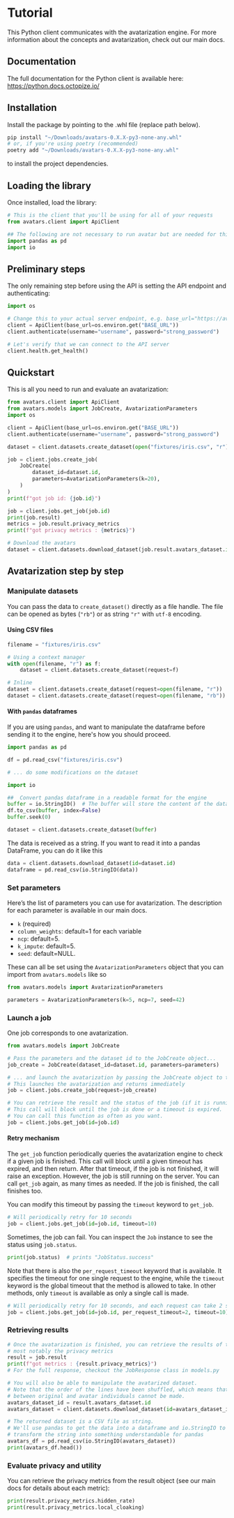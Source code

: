 # Tutorial

This Python client communicates with the avatarization engine. For more information about the concepts and avatarization, check out our main docs.

## Documentation

The full documentation for the Python client is available here: https://python.docs.octopize.io/

## Installation

Install the package by pointing to the .whl file (replace path below).

```bash
pip install "~/Downloads/avatars-0.X.X-py3-none-any.whl"
# or, if you're using poetry (recommended)
poetry add "~/Downloads/avatars-0.X.X-py3-none-any.whl"
```

to install the project dependencies.

## Loading the library

Once installed, load the library:

```python
# This is the client that you'll be using for all of your requests
from avatars.client import ApiClient

## The following are not necessary to run avatar but are needed for this tutorial
import pandas as pd
import io
```

## Preliminary steps

The only remaining step before using the API is setting the API endpoint and authenticating:

```python
import os

# Change this to your actual server endpoint, e.g. base_url="https://avatar.company.com"
client = ApiClient(base_url=os.environ.get("BASE_URL"))
client.authenticate(username="username", password="strong_password")

# Let's verify that we can connect to the API server
client.health.get_health()
```

## Quickstart

This is all you need to run and evaluate an avatarization:

```python
from avatars.client import ApiClient
from avatars.models import JobCreate, AvatarizationParameters
import os

client = ApiClient(base_url=os.environ.get("BASE_URL"))
client.authenticate(username="username", password="strong_password")

dataset = client.datasets.create_dataset(open("fixtures/iris.csv", "r"))

job = client.jobs.create_job(
    JobCreate(
        dataset_id=dataset.id,
        parameters=AvatarizationParameters(k=20),
    )
)
print(f"got job id: {job.id}")

job = client.jobs.get_job(job.id)
print(job.result)
metrics = job.result.privacy_metrics
print(f"got privacy metrics : {metrics}")

# Download the avatars
dataset = client.datasets.download_dataset(job.result.avatars_dataset.id)
```

## Avatarization step by step

### Manipulate datasets

You can pass the data to `create_dataset()` directly as a file handle.
The file can be opened as bytes (`"rb"`) or as string `"r"` with `utf-8` encoding.

#### Using CSV files

```python
filename = "fixtures/iris.csv"

# Using a context manager
with open(filename, "r") as f:
    dataset = client.datasets.create_dataset(request=f)

# Inline
dataset = client.datasets.create_dataset(request=open(filename, "r"))
dataset = client.datasets.create_dataset(request=open(filename, "rb"))
```

#### With `pandas` dataframes

If you are using `pandas`, and want to manipulate the dataframe before sending it to the engine,
here's how you should proceed.

```python
import pandas as pd

df = pd.read_csv("fixtures/iris.csv")

# ... do some modifications on the dataset

import io

##  Convert pandas dataframe in a readable format for the engine
buffer = io.StringIO()  # The buffer will store the content of the dataframe
df.to_csv(buffer, index=False)
buffer.seek(0)

dataset = client.datasets.create_dataset(buffer)
```

The data is received as a string.
If you want to read it into a pandas DataFrame, you can do it like this

```python
data = client.datasets.download_dataset(id=dataset.id)
dataframe = pd.read_csv(io.StringIO(data))
```

### Set parameters

Here’s the list of parameters you can use for avatarization. The description for each parameter is available in our main docs.

- `k` (required)
- `column_weights`: default=1 for each variable
- `ncp`: default=5.
- `k_impute`: default=5.
- `seed`: default=NULL.

These can all be set using the `AvatarizationParameters` object that you can import from `avatars.models` like so

```python
from avatars.models import AvatarizationParameters

parameters = AvatarizationParameters(k=5, ncp=7, seed=42)
```

### Launch a job

One job corresponds to one avatarization.

```python
from avatars.models import JobCreate

# Pass the parameters and the dataset id to the JobCreate object...
job_create = JobCreate(dataset_id=dataset.id, parameters=parameters)

# ... and launch the avatarization by passing the JobCreate object to the create_job method
# This launches the avatarization and returns immediately
job = client.jobs.create_job(request=job_create)

# You can retrieve the result and the status of the job (if it is running, has stopped, etc...).
# This call will block until the job is done or a timeout is expired.
# You can call this function as often as you want.
job = client.jobs.get_job(id=job.id)
```

#### Retry mechanism

The `get_job` function periodically queries the avatarization engine to check if a given job is finished.
This call will block until a given timeout has expired, and then return.
After that timeout, if the job is not finished, it will raise an exception. However, the job is still running on the server. You can call `get_job` again, as many times as needed.
If the job is finished, the call finishes too.

You can modify this timeout by passing the `timeout` keyword to `get_job`.

```python
# Will periodically retry for 10 seconds
job = client.jobs.get_job(id=job.id, timeout=10)
```

Sometimes, the job can fail. You can inspect the `Job` instance to see the status using `job.status`.

```python
print(job.status)  # prints "JobStatus.success"
```

Note that there is also the `per_request_timeout` keyword that is available. It specifies the timeout for one single request to the engine, while the `timeout` keyword is the global timeout that the method is allowed to take.
In other methods, only `timeout` is available as only a single call is made.

```python
# Will periodically retry for 10 seconds, and each request can take 2 seconds.
job = client.jobs.get_job(id=job.id, per_request_timeout=2, timeout=10)
```

### Retrieving results

```python
# Once the avatarization is finished, you can retrieve the results of the avatarization,
# most notably the privacy metrics
result = job.result
print(f"got metrics : {result.privacy_metrics}")
# For the full response, checkout the JobResponse class in models.py

# You will also be able to manipulate the avatarized dataset.
# Note that the order of the lines have been shuffled, which means that the link
# between original and avatar individuals cannot be made.
avatars_dataset_id = result.avatars_dataset.id
avatars_dataset = client.datasets.download_dataset(id=avatars_dataset_id)

# The returned dataset is a CSV file as string.
# We'll use pandas to get the data into a dataframe and io.StringIO to
# transform the string into something understandable for pandas
avatars_df = pd.read_csv(io.StringIO(avatars_dataset))
print(avatars_df.head())
```

### Evaluate privacy and utility

You can retrieve the privacy metrics from the result object (see our main docs for details about each metric):

```python
print(result.privacy_metrics.hidden_rate)
print(result.privacy_metrics.local_cloaking)
```

